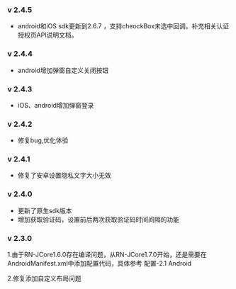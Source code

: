 

### v 2.4.5
- android和iOS sdk更新到2.6.7 ，支持cheockBox未选中回调。补充相关认证授权页API说明文档。


### v 2.4.4
- android增加弹窗自定义关闭按钮

### v 2.4.3
- iOS、android增加弹窗登录

### v 2.4.2
- 修复bug,优化体验

### v 2.4.1
- 修复了安卓设置隐私文字大小无效

### v 2.4.0
- 更新了原生sdk版本
- 增加获取验证码，设置前后两次获取验证码时间间隔的功能

### v 2.3.0
1.由于RN-JCore1.6.0存在编译问题，从RN-JCore1.7.0开始，还是需要在AndroidManifest.xml中添加配置代码，具体参考 配置-2.1 Android

2.修复添加自定义布局问题
